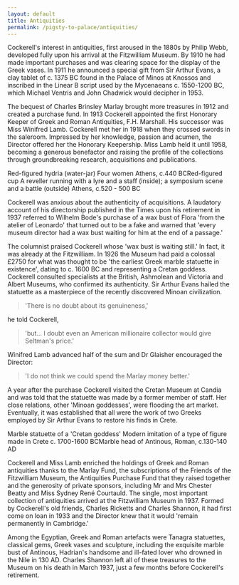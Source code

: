 ```yaml
---
layout: default
title: Antiquities
permalink: /pigsty-to-palace/antiquities/
---
```

Cockerell's interest in antiquities, first aroused in the 1880s by Philip Webb, developed fully upon his arrival at the Fitzwilliam Museum. By 1910 he had made important purchases and was clearing space for the display of the Greek vases. In 1911 he announced a special gift from Sir Arthur Evans, a clay tablet of c. 1375 BC found in the Palace of Minos at Knossos and inscribed in the Linear B script used by the Mycenaeans c. 1550-1200 BC, which Michael Ventris and John Chadwick would decipher in 1953.

The bequest of Charles Brinsley Marlay brought more treasures in 1912 and created a purchase fund. In 1913 Cockerell appointed the first Honorary Keeper of Greek and Roman Antiquities, F.H. Marshall. His successor was Miss Winifred Lamb. Cockerell met her in 1918 when they crossed swords in the saleroom. Impressed by her knowledge, passion and acumen, the Director offered her the Honorary Keepership. Miss Lamb held it until 1958, becoming a generous benefactor and raising the profile of the collections through groundbreaking research, acquisitions and publications.

Red-figured hydria (water-jar) Four women Athens, c.440 BCRed-figured cup A reveller running with a lyre and a staff (inside); a symposium scene and a battle (outside) Athens, c.520 - 500 BC

Cockerell was anxious about the authenticity of acquisitions. A laudatory account of his directorship published in the Times upon his retirement in 1937 referred to Wilhelm Bode's purchase of a wax bust of Flora 'from the atelier of Leonardo' that turned out to be a fake and warned that 'every museum director had a wax bust waiting for him at the end of a passage.'

The columnist praised Cockerell whose 'wax bust is waiting still.' In fact, it was already at the Fitzwilliam. In 1926 the Museum had paid a colossal £2750 for what was thought to be 'the earliest Greek marble statuette in existence', dating to c. 1600 BC and representing a Cretan goddess. Cockerell consulted specialists at the British, Ashmolean and Victoria and Albert Museums, who confirmed its authenticity. Sir Arthur Evans hailed the statuette as a masterpiece of the recently discovered Minoan civilization.

>'There is no doubt about its genuineness,'

he told Cockerell,

>'but... I doubt even an American millionaire collector would give Seltman's price.' 

Winifred Lamb advanced half of the sum and Dr Glaisher encouraged the Director:

>'I do not think we could spend the Marlay money better.'

A year after the purchase Cockerell visited the Cretan Museum at Candia and was told that the statuette was made by a former member of staff. Her close relations, other 'Minoan goddesses', were flooding the art market. Eventually, it was established that all were the work of two Greeks employed by Sir Arthur Evans to restore his finds in Crete.

Marble statuette of a 'Cretan goddess' Modern imitation of a type of figure made in Crete c. 1700-1600 BCMarble head of Antinous, Roman, c.130-140 AD

Cockerell and Miss Lamb enriched the holdings of Greek and Roman antiquities thanks to the Marlay Fund, the subscriptions of the Friends of the Fitzwilliam Museum, the Antiquities Purchase Fund that they raised together and the generosity of private sponsors, including Mr and Mrs Chester Beatty and Miss Sydney René Courtauld. The single, most important collection of antiquities arrived at the Fitzwilliam Museum in 1937. Formed by Cockerell's old friends, Charles Ricketts and Charles Shannon, it had first come on loan in 1933 and the Director knew that it would 'remain permanently in Cambridge.'

Among the Egyptian, Greek and Roman artefacts were Tanagra statuettes, classical gems, Greek vases and sculpture, including the exquisite marble bust of Antinous, Hadrian's handsome and ill-fated lover who drowned in the Nile in 130 AD. Charles Shannon left all of these treasures to the Museum on his death in March 1937, just a few months before Cockerell's retirement.
